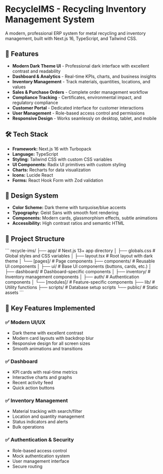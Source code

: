 # RecycleIMS - Recycling Inventory Management System

A modern, professional ERP system for metal recycling and inventory management, built with Next.js 16, TypeScript, and Tailwind CSS.

## 🚀 Features

- **Modern Dark Theme UI** - Professional dark interface with excellent contrast and readability
- **Dashboard & Analytics** - Real-time KPIs, charts, and business insights
- **Inventory Management** - Track materials, quantities, locations, and values
- **Sales & Purchase Orders** - Complete order management workflow  
- **Compliance Tracking** - Certificates, environmental impact, and regulatory compliance
- **Customer Portal** - Dedicated interface for customer interactions
- **User Management** - Role-based access control and permissions
- **Responsive Design** - Works seamlessly on desktop, tablet, and mobile

## 🛠️ Tech Stack

- **Framework:** Next.js 16 with Turbopack
- **Language:** TypeScript
- **Styling:** Tailwind CSS with custom CSS variables
- **UI Components:** Radix UI primitives with custom styling
- **Charts:** Recharts for data visualization
- **Icons:** Lucide React
- **Forms:** React Hook Form with Zod validation

## 🎨 Design System

- **Color Scheme:** Dark theme with turquoise/blue accents
- **Typography:** Geist Sans with smooth font rendering
- **Components:** Modern cards, glassmorphism effects, subtle animations
- **Accessibility:** High contrast ratios and semantic HTML



## 📁 Project Structure

\`\`\`
recycle-ims/
├── app/                    # Next.js 13+ app directory
│   ├── globals.css        # Global styles and CSS variables
│   ├── layout.tsx         # Root layout with dark theme
│   └── [pages]/           # Page components
├── components/            # Reusable UI components
│   ├── ui/               # Base UI components (buttons, cards, etc.)
│   ├── dashboard/        # Dashboard-specific components
│   ├── inventory/        # Inventory management components
│   ├── auth/            # Authentication components
│   └── [modules]/       # Feature-specific components
├── lib/                  # Utility functions
├── scripts/              # Database setup scripts
└── public/              # Static assets
\`\`\`

## 🎯 Key Features Implemented

### ✅ Modern UI/UX
- Dark theme with excellent contrast
- Modern card layouts with backdrop blur
- Responsive design for all screen sizes
- Smooth animations and transitions

### ✅ Dashboard
- KPI cards with real-time metrics
- Interactive charts and graphs
- Recent activity feed
- Quick action buttons

### ✅ Inventory Management
- Material tracking with search/filter
- Location and quantity management
- Status indicators and alerts
- Bulk operations

### ✅ Authentication & Security
- Role-based access control
- Mock authentication system
- User management interface
- Secure routing


